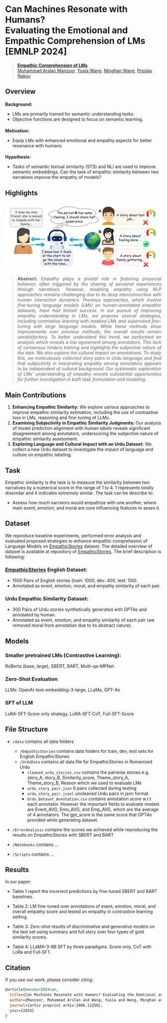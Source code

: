 # Can Machines Resonate with Humans? <br> Evaluating the Emotional and Empathic Comprehension of LMs [EMNLP 2024]

> [**Empathic Comprehension of LMs**](https://arxiv.org/abs/2406.11250)<br>
> [Muhammad Arslan Manzoor](https://scholar.google.com/citations?user=ZvXClnUAAAAJ&hl=en), [Yuxia Wang](https://scholar.google.com.au/citations?hl=en&user=dciz7yMAAAAJ&view_op=list_works&sortby=pubdate), 
[Minghan Wang](https://scholar.google.com/citations?user=F6nm6awAAAAJ&hl=en), [Preslav Nakov](https://scholar.google.com/citations?user=DfXsKZ4AAAAJ&hl=en)

<h2 style="margin-bottom: 0.2em;">Overview</h2>
<h4 style="margin-bottom: 0.1em;">Background:</h4>
<ul>
  <li>LMs are primarily trained for semantic understanding tasks.</li>
  <li>Objective functions are designed to focus on semantic learning.</li>
</ul>
<h4 style="margin-bottom: 0.1em;">Motivation:</h4>
<ul>
  <li>Equip LMs with enhanced emotional and empathy aspects for better resonance with humans.</li>
</ul>
<h4 style="margin-bottom: 0.1em;">Hypothesis:</h4>
<ul>
  <li>Tasks of semantic textual similarity (STS) and NLI are used to improve semantic embeddings. Can the task of empathic similarity between two narratives improve the empathy of models?</li>
</ul>



## Highlights

![intro figure](docs/introfig.jpg)
> **<p align="justify"> Abstract:** *Empathy plays a pivotal role in fostering prosocial behavior, often triggered by the sharing of personal experiences through narratives. However, modeling empathy using NLP approaches remains challenging due to its deep interconnection with human interaction dynamics. Previous approaches, which involve fine-tuning language models (LMs) on human-annotated empathic datasets, have had limited success. In our pursuit of improving empathy understanding in LMs, we propose several strategies, including contrastive learning with masked LMs and supervised fine-tuning with large language models. While these methods show improvements over previous methods, the overall results remain unsatisfactory. To better understand this trend, we performed an analysis which reveals a low agreement among annotators. This lack of consensus hinders training and highlights the subjective nature of the task. We also explore the cultural impact on annotations. To study this, we meticulously collected story pairs in Urdu language and find that subjectivity in interpreting empathy among annotators appears to be independent of cultural background. Our systematic exploration of LMs' understanding of empathy reveals substantial opportunities for further investigation in both task formulation and modeling..* </p>

## Main Contributions

1) **Enhancing Empathic Similarity:** We explore various approaches to improve empathic similarity estimation, including the use of contrastive loss in LMs, reasoning and fine-tuning of LLMs.
2) **Examining Subjectivity in Empathic Similarity Judgments:** Our analysis of model prediction alignment with human labels reveals significant disagreement among annotators, underscoring the subjective nature of empathic similarity assessment.
3) **Exploring Language and Cultural Impact with an Urdu Dataset:** We collect a new Urdu dataset to investigate the impact of language and culture on empathic labeling.

## Task 

Empathic similarity is the task is to measure the similarity between two narratives by a numerical score in the range of 1 to 4. 1 represents totally dissimilar and 4 indicates extremely similar. The task can be describe to:
- Assess how much narrators would empathize with one another, where main event, emotion, and moral are core influencing features to asses it.

## Dataset

We reproduce baseline experiments, performed error analysis and evaluated proposed strategies to enhance empathic comprehesion of Language Models on [EmpathicStories](https://github.com/mitmedialab/empathic-stories) dataset. The detailed overview of dataset is available at repository of [EmpathicStories](https://github.com/mitmedialab/empathic-stories/blob/main/README.md). The brief description is following:

### [EmpathicStories](https://github.com/mitmedialab/empathic-stories) English Dataset:
- 1500 Pairs of English stories (train: 1000, dev: 400, test: 100).
- Annotated as event, emotion, moral, and empathy similarity of each pair.

### Urdu Empathic Similarity Dataset:

- 300 Pairs of Urdu stories synthetically generated with GPT4o and annotated by human.
- Annotated as event, emotion, and empathy similarity of each pair (we removed moral from annotation due to its abstract nature).

## Models
### Smaller pretrained LMs (Contrastive Learning):
RoBerta (base, large), SBERT, BART, Multi-qa-MPNet 
### Zero-Shot Evaluation
LLMs: OpenAI-text-embedding-3-large, LLaMa, GPT-4o
### SFT of LLM 
LoRA-SFT-Score only strategy,
LoRA-SFT-CoT, Full-SFT-Score

## File Structure
* `/data` contains all data folders
    * `/EmpathicStories` contains data folders for train, dev, test sets for English EmpathicStories
    * `/UrduData` contains all data file for EmpathicStories in Romanized Urdu
        * `cleaned_urdu_stories.csv` contains the pairwise stories e.g. story_A, story_B,	Similarity_score,	Theme_story_A, Theme_story_B,	Reason which we used to evaluate LMs
         * `urdu_story_pair.json` 9 pairs collected during testing
         * `urdu_story_pair.jsonl` uncleaned Urdu pairs in json format
         * `Urdu_Dataset_Annotation.csv` contains annotation score w.r.t each annotator. However the important fields to evaluate models are Event_AVG,	Emo_AVG, and Emp_AVG, which are the average of 4 annotators. The gpt_score is the same score that GPT4o provided while generating dataset.
* `/ErrorAnalysis` contains the scores we achieved while reproducing the results on EmpathicStories with SBERT and BART 

* `/Notebooks` contains ...

* `/Scripts` contains ...

## Results
In our paper:

- Table 1 report the incorrect predictions by fine-tuned SBERT and BART baselines.

- Table 2: LM fine-tuned over annotations of event, emotion, moral, and overall empathy score and tested on empathy in contrastive learning setting.

- Table 3: Zero-shot results of discriminative and generative models on the test set using summary and full story over
four types of gold similarity scores.

- Table 4: LLaMA-3-8B SFT by three paradigms. Score only, CoT with LoRa and Full-SFT.


## Citation

If you use our work, please consider citing:
``` bibtex
@article{manzoor2024can,
  title={Can Machines Resonate with Humans? Evaluating the Emotional and Empathic Comprehension of LMs},
  author={Manzoor, Muhammad Arslan and Wang, Yuxia and Wang, Minghan and Nakov, Preslav},
  journal={arXiv preprint arXiv:2406.11250},
  year={2024}
}
```